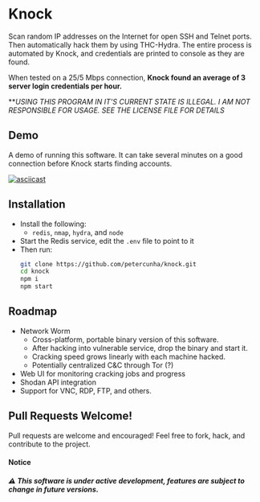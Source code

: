 # Knock
Scan random IP addresses on the Internet for open SSH and Telnet ports. Then automatically hack them by using THC-Hydra. The entire process is automated by Knock, and credentials are printed to console as they are found. 

When tested on a 25/5 Mbps connection, **Knock found an average of 3 server login credentials per hour.**

***USING THIS PROGRAM IN IT'S CURRENT STATE IS ILLEGAL. I AM NOT RESPONSIBLE FOR USAGE. SEE THE LICENSE FILE FOR DETAILS*


## Demo
A demo of running this software. It can take several minutes on a good connection before Knock starts finding accounts.

[![asciicast](https://asciinema.org/a/UCcMXi1wl2Zs3OZYjGigmaxUS.svg)](https://asciinema.org/a/UCcMXi1wl2Zs3OZYjGigmaxUS)

## Installation
- Install the following:
  - `redis`, `nmap`, `hydra`, and `node`
- Start the Redis service, edit the `.env` file to point to it
- Then run:
  ```bash
  git clone https://github.com/petercunha/knock.git
  cd knock
  npm i
  npm start
  ```

## Roadmap
- Network Worm
  - Cross-platform, portable binary version of this software.
  - After hacking into vulnerable service, drop the binary and start it.
  - Cracking speed grows linearly with each machine hacked.
  - Potentially centralized C&C through Tor (?)
- Web UI for monitoring cracking jobs and progress
- Shodan API integration
- Support for VNC, RDP, FTP, and others.

## Pull Requests Welcome!
Pull requests are welcome and encouraged! Feel free to fork, hack, and contribute to the project.

#### Notice
##### :warning: This software is under active development, features are subject to change in future versions.
